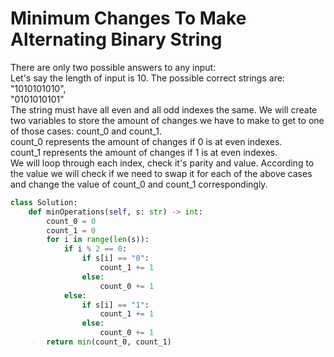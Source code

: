 # Minimum Changes To Make Alternating Binary String
There are only two possible answers to any input:\
Let's say the length of input is 10. The possible correct strings are:\
"1010101010",\
"0101010101"\
The string must have all even and all odd indexes the same. We will create two variables to store the amount of changes we have to make to get to one of those cases: count_0 and count_1.\
count_0 represents the amount of changes if 0 is at even indexes.\
count_1 represents the amount of changes if 1 is at even indexes.\
We will loop through each index, check it's parity and value. According to the value we will check if we need to swap it for each of the above cases and change the value of count_0 and count_1 correspondingly.
```python
class Solution:
    def minOperations(self, s: str) -> int:
        count_0 = 0
        count_1 = 0
        for i in range(len(s)):
            if i % 2 == 0:
                if s[i] == "0":
                    count_1 += 1
                else:
                    count_0 += 1
            else:
                if s[i] == "1":
                    count_1 += 1
                else:
                    count_0 += 1
        return min(count_0, count_1)
```
